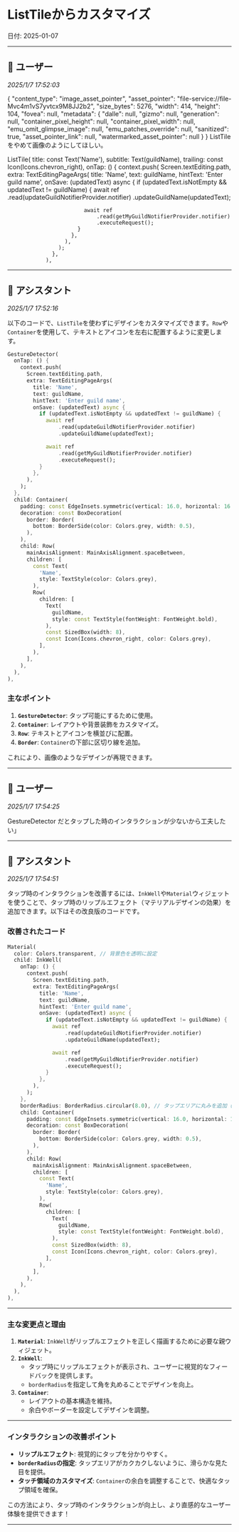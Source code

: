 # ListTileからカスタマイズ

日付: 2025-01-07

---

## 👤 ユーザー
*2025/1/7 17:52:03*

{
  "content\_type": "image\_asset\_pointer",
  "asset\_pointer": "file-service://file-Mvc4m1vS7yvtcx9M8JJ2b2",
  "size\_bytes": 5276,
  "width": 414,
  "height": 104,
  "fovea": null,
  "metadata": {
    "dalle": null,
    "gizmo": null,
    "generation": null,
    "container\_pixel\_height": null,
    "container\_pixel\_width": null,
    "emu\_omit\_glimpse\_image": null,
    "emu\_patches\_override": null,
    "sanitized": true,
    "asset\_pointer\_link": null,
    "watermarked\_asset\_pointer": null
  }
}
ListTileをやめて画像のようにしてほしい。


ListTile(
                  title: const Text('Name'),
                  subtitle: Text(guildName),
                  trailing: const Icon(Icons.chevron\_right),
                  onTap: () {
                    context.push(
                      Screen.textEditing.path,
                      extra: TextEditingPageArgs(
                        title: 'Name',
                        text: guildName,
                        hintText: 'Enter guild name',
                        onSave: (updatedText) async {
                          if (updatedText.isNotEmpty &&
                              updatedText != guildName) {
                            await ref
                                .read(updateGuildNotifierProvider.notifier)
                                .updateGuildName(updatedText);

                            await ref
                                .read(getMyGuildNotifierProvider.notifier)
                                .executeRequest();
                          }
                        },
                      ),
                    );
                  },
                ),

---

## 🤖 アシスタント
*2025/1/7 17:52:16*

以下のコードで、`ListTile`を使わずにデザインをカスタマイズできます。`Row`や`Container`を使用して、テキストとアイコンを左右に配置するように変更します。

```dart
GestureDetector(
  onTap: () {
    context.push(
      Screen.textEditing.path,
      extra: TextEditingPageArgs(
        title: 'Name',
        text: guildName,
        hintText: 'Enter guild name',
        onSave: (updatedText) async {
          if (updatedText.isNotEmpty && updatedText != guildName) {
            await ref
                .read(updateGuildNotifierProvider.notifier)
                .updateGuildName(updatedText);

            await ref
                .read(getMyGuildNotifierProvider.notifier)
                .executeRequest();
          }
        },
      ),
    );
  },
  child: Container(
    padding: const EdgeInsets.symmetric(vertical: 16.0, horizontal: 16.0),
    decoration: const BoxDecoration(
      border: Border(
        bottom: BorderSide(color: Colors.grey, width: 0.5),
      ),
    ),
    child: Row(
      mainAxisAlignment: MainAxisAlignment.spaceBetween,
      children: [
        const Text(
          'Name',
          style: TextStyle(color: Colors.grey),
        ),
        Row(
          children: [
            Text(
              guildName,
              style: const TextStyle(fontWeight: FontWeight.bold),
            ),
            const SizedBox(width: 8),
            const Icon(Icons.chevron_right, color: Colors.grey),
          ],
        ),
      ],
    ),
  ),
),
```

### 主なポイント
1. **`GestureDetector`**: タップ可能にするために使用。
2. **`Container`**: レイアウトや背景装飾をカスタマイズ。
3. **`Row`**: テキストとアイコンを横並びに配置。
4. **`Border`**: `Container`の下部に区切り線を追加。

これにより、画像のようなデザインが再現できます。

---

## 👤 ユーザー
*2025/1/7 17:54:25*

GestureDetector だとタップした時のインタラクションが少ないから工夫したい」

---

## 🤖 アシスタント
*2025/1/7 17:54:51*

タップ時のインタラクションを改善するには、`InkWell`や`Material`ウィジェットを使うことで、タップ時のリップルエフェクト（マテリアルデザインの効果）を追加できます。以下はその改良版のコードです。

### 改善されたコード

```dart
Material(
  color: Colors.transparent, // 背景色を透明に設定
  child: InkWell(
    onTap: () {
      context.push(
        Screen.textEditing.path,
        extra: TextEditingPageArgs(
          title: 'Name',
          text: guildName,
          hintText: 'Enter guild name',
          onSave: (updatedText) async {
            if (updatedText.isNotEmpty && updatedText != guildName) {
              await ref
                  .read(updateGuildNotifierProvider.notifier)
                  .updateGuildName(updatedText);

              await ref
                  .read(getMyGuildNotifierProvider.notifier)
                  .executeRequest();
            }
          },
        ),
      );
    },
    borderRadius: BorderRadius.circular(8.0), // タップエリアに丸みを追加（必要に応じて調整）
    child: Container(
      padding: const EdgeInsets.symmetric(vertical: 16.0, horizontal: 16.0),
      decoration: const BoxDecoration(
        border: Border(
          bottom: BorderSide(color: Colors.grey, width: 0.5),
        ),
      ),
      child: Row(
        mainAxisAlignment: MainAxisAlignment.spaceBetween,
        children: [
          const Text(
            'Name',
            style: TextStyle(color: Colors.grey),
          ),
          Row(
            children: [
              Text(
                guildName,
                style: const TextStyle(fontWeight: FontWeight.bold),
              ),
              const SizedBox(width: 8),
              const Icon(Icons.chevron_right, color: Colors.grey),
            ],
          ),
        ],
      ),
    ),
  ),
),
```

---

### 主な変更点と理由

1. **`Material`**: `InkWell`がリップルエフェクトを正しく描画するために必要な親ウィジェット。
2. **`InkWell`**:
   - タップ時にリップルエフェクトが表示され、ユーザーに視覚的なフィードバックを提供します。
   - `borderRadius`を指定して角を丸めることでデザインを向上。
3. **`Container`**:
   - レイアウトの基本構造を維持。
   - 余白やボーダーを設定してデザインを調整。

---

### インタラクションの改善ポイント
- **リップルエフェクト**: 視覚的にタップを分かりやすく。
- **`borderRadius`の指定**: タップエリアがカクカクしないように、滑らかな見た目を提供。
- **タッチ領域のカスタマイズ**: `Container`の余白を調整することで、快適なタップ領域を確保。

この方法により、タップ時のインタラクションが向上し、より直感的なユーザー体験を提供できます！

---
